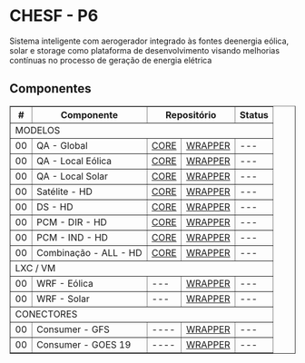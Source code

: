 # CHESF - P6

Sistema inteligente com aerogerador integrado às fontes deenergia eólica, solar e storage como plataforma de desenvolvimento visando melhorias contínuas no processo de geração de energia elétrica

## Componentes

<table border="1" cellspacing="0" cellpadding="5">
  <thead>
    <tr>
      <th >#</th>
      <th >Componente</th>
      <th colspan="2">Repositório</th>
      <th >Status</th>
    </tr>
  </thead>
  <tbody>
    <tr>
      <td colspan="5">MODELOS</td>
    </tr>
    <tr>
      <td>00</td><td>QA - Global</td><td><a href="#">CORE</a></td><td><a href="#">WRAPPER</a></td><td> ---</td>
    </tr>
    <tr>
      <td>00</td><td>QA - Local Eólica</td><td><a href="#">CORE</a></td><td><a href="#">WRAPPER</a></td><td> ---</td>
    </tr>
    <tr>
      <td>00</td><td>QA - Local Solar</td><td><a href="#">CORE</a></td><td><a href="#">WRAPPER</a></td><td> ---</td>
    </tr>
    <tr>
      <td>00</td><td>Satélite - HD</td><td><a href="#">CORE</a></td><td><a href="#">WRAPPER</a></td><td> ---</td>
    </tr>
    <tr>
      <td>00</td><td>DS - HD</td><td><a href="#">CORE</a></td><td><a href="#">WRAPPER</a></td><td> ---</td>
    </tr>
    <tr>
      <td>00</td><td>PCM - DIR - HD</td><td><a href="#">CORE</a></td><td><a href="#">WRAPPER</a></td><td> ---</td>
    </tr>
    <tr>
      <td>00</td><td>PCM - IND - HD</td><td><a href="#">CORE</a></td><td><a href="#">WRAPPER</a></td><td> ---</td>
    </tr>
    <tr>
      <td>00</td><td>Combinação - ALL - HD</td><td><a href="#">CORE</a></td><td><a href="#">WRAPPER</a></td><td> ---</td>
    </tr>
    <tr>
      <td colspan="5">LXC / VM</td>
    </tr>
    <tr>
      <td>00</td><td>WRF - Eólica</td><td> ---</td><td><a href="#">WRAPPER</a></td><td> ---</td>
    </tr>
    <tr>
      <td>00</td><td>WRF - Solar</td><td> ---</td><td><a href="#">WRAPPER</a></td><td> ---</td>
    </tr>
    <tr>
      <td colspan="5">CONECTORES</td>
    </tr>
    <tr>
      <td>00</td><td>Consumer - GFS</td><td> ----</td><td><a href="https://github.com/CER-CHESF/p6_gfs_consumer">WRAPPER</a></td><td> ---</td>
    </tr>
    <tr>
      <td>00</td><td>Consumer - GOES 19</td><td> ----</td><td><a href="https://github.com/CER-CHESF/p6_goes19_consumer">WRAPPER</a></td><td> ---</td>
    </tr>
  </tbody>
</table>
